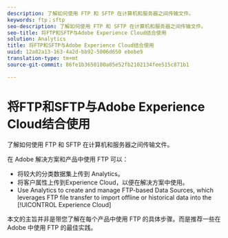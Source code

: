 ```yaml
---
description: 了解如何使用 FTP 和 SFTP 在计算机和服务器之间传输文件。
keywords: ftp；sftp
seo-description: 了解如何使用 FTP 和 SFTP 在计算机和服务器之间传输文件。
seo-title: 将FTP和SFTP与Adobe Experience Cloud结合使用
solution: Analytics
title: 将FTP和SFTP与Adobe Experience Cloud结合使用
uuid: 12a82a13-163-4a2d-bb92-5006d650 ebobe9
translation-type: tm+mt
source-git-commit: 86fe1b3650100a05e52fb2102134fee515c871b1

---
```



# 将FTP和SFTP与Adobe Experience Cloud结合使用

了解如何使用 FTP 和 SFTP 在计算机和服务器之间传输文件。

在 Adobe 解决方案和产品中使用 FTP 可以：

* 将较大的分类数据集上传到 Analytics。
* 将客户属性上传到Experience Cloud，以便在解决方案中使用。
* Use Analytics to create and manage FTP-based Data Sources, which leverages FTP file transfer to import offline or historical data into the [!UICONTROL Experience Cloud]

本文的主旨并非是带您了解在每个产品中使用 FTP 的具体步骤。而是推荐一些在 Adobe 中使用 FTP 的最佳实践。
